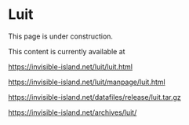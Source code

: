 # Luit

This page is under construction.

This content is currently available at

https://invisible-island.net/luit/luit.html

https://invisible-island.net/luit/manpage/luit.html

https://invisible-island.net/datafiles/release/luit.tar.gz

https://invisible-island.net/archives/luit/
